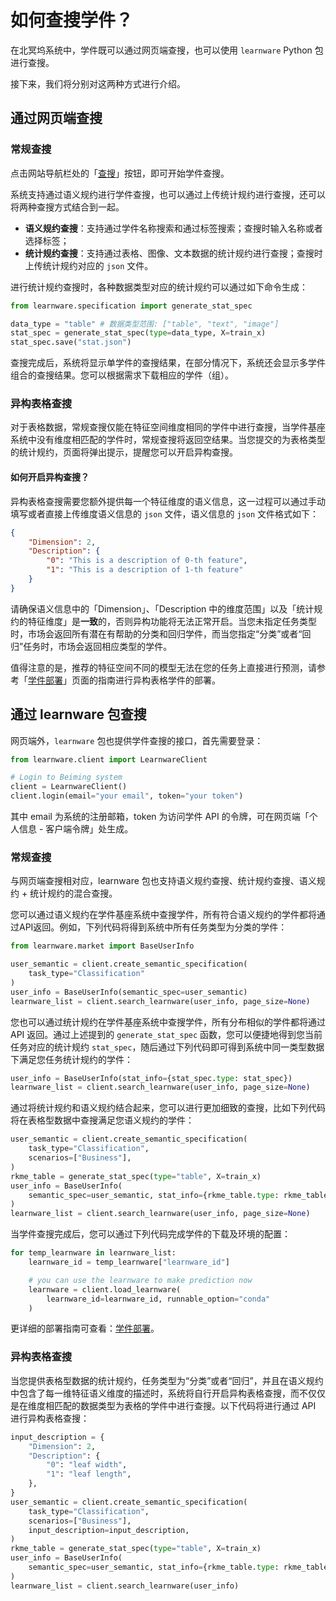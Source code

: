# 如何查搜学件？

在北冥坞系统中，学件既可以通过网页端查搜，也可以使用 `learnware` Python 包进行查搜。

接下来，我们将分别对这两种方式进行介绍。


## 通过网页端查搜

### 常规查搜

点击网站导航栏处的「[查搜](https://www.bmwu.cloud/#/search)」按钮，即可开始学件查搜。

系统支持通过语义规约进行学件查搜，也可以通过上传统计规约进行查搜，还可以将两种查搜方式结合到一起。

- **语义规约查搜**：支持通过学件名称搜索和通过标签搜索；查搜时输入名称或者选择标签；
- **统计规约查搜**：支持通过表格、图像、文本数据的统计规约进行查搜；查搜时上传统计规约对应的 `json` 文件。

进行统计规约查搜时，各种数据类型对应的统计规约可以通过如下命令生成：

```python
from learnware.specification import generate_stat_spec

data_type = "table" # 数据类型范围: ["table", "text", "image"]
stat_spec = generate_stat_spec(type=data_type, X=train_x)
stat_spec.save("stat.json")
```

查搜完成后，系统将显示单学件的查搜结果，在部分情况下，系统还会显示多学件组合的查搜结果。您可以根据需求下载相应的学件（组）。



### 异构表格查搜

对于表格数据，常规查搜仅能在特征空间维度相同的学件中进行查搜，当学件基座系统中没有维度相匹配的学件时，常规查搜将返回空结果。当您提交的为表格类型的统计规约，页面将弹出提示，提醒您可以开启异构查搜。

#### 如何开启异构查搜？

异构表格查搜需要您额外提供每一个特征维度的语义信息，这一过程可以通过手动填写或者直接上传维度语义信息的 `json` 文件，语义信息的 `json` 文件格式如下：

```json
{
    "Dimension": 2,
    "Description": {
        "0": "This is a description of 0-th feature", 
        "1": "This is a description of 1-th feature"
    }
}
```
请确保语义信息中的「Dimension」、「Description 中的维度范围」以及「统计规约的特征维度」是**一致**的，否则异构功能将无法正常开启。当您未指定任务类型时，市场会返回所有潜在有帮助的分类和回归学件，而当您指定“分类”或者“回归”任务时，市场会返回相应类型的学件。

值得注意的是，推荐的特征空间不同的模型无法在您的任务上直接进行预测，请参考「[学件部署](/zh-CN/user-guide/learnware-deploy)」页面的指南进行异构表格学件的部署。


## 通过 learnware 包查搜

网页端外，`learnware` 包也提供学件查搜的接口，首先需要登录：

```python
from learnware.client import LearnwareClient

# Login to Beiming system
client = LearnwareClient()
client.login(email="your email", token="your token")
```

其中 email 为系统的注册邮箱，token 为访问学件 API 的令牌，可在网页端「个人信息 - 客户端令牌」处生成。 



### 常规查搜

与网页端查搜相对应，learnware 包也支持语义规约查搜、统计规约查搜、语义规约 + 统计规约的混合查搜。

您可以通过语义规约在学件基座系统中查搜学件，所有符合语义规约的学件都将通过API返回。例如，下列代码将得到系统中所有任务类型为分类的学件：

```python
from learnware.market import BaseUserInfo

user_semantic = client.create_semantic_specification(
    task_type="Classification"
)
user_info = BaseUserInfo(semantic_spec=user_semantic)
learnware_list = client.search_learnware(user_info, page_size=None)
```

您也可以通过统计规约在学件基座系统中查搜学件，所有分布相似的学件都将通过 API 返回。通过上述提到的 `generate_stat_spec` 函数，您可以便捷地得到您当前任务对应的统计规约 `stat_spec`，随后通过下列代码即可得到系统中同一类型数据下满足您任务统计规约的学件：

```python
user_info = BaseUserInfo(stat_info={stat_spec.type: stat_spec})
learnware_list = client.search_learnware(user_info, page_size=None)
```

通过将统计规约和语义规约结合起来，您可以进行更加细致的查搜，比如下列代码将在表格型数据中查搜满足您语义规约的学件：

```python
user_semantic = client.create_semantic_specification(
    task_type="Classification",
    scenarios=["Business"],
)
rkme_table = generate_stat_spec(type="table", X=train_x)
user_info = BaseUserInfo(
    semantic_spec=user_semantic, stat_info={rkme_table.type: rkme_table}
)
learnware_list = client.search_learnware(user_info, page_size=None)
```

当学件查搜完成后，您可以通过下列代码完成学件的下载及环境的配置：

```python
for temp_learnware in learnware_list:
    learnware_id = temp_learnware["learnware_id"]

    # you can use the learnware to make prediction now
    learnware = client.load_learnware(
        learnware_id=learnware_id, runnable_option="conda"
    )
```

更详细的部署指南可查看：[学件部署](/zh-CN/user-guide/learnware-deploy)。


### 异构表格查搜

当您提供表格型数据的统计规约，任务类型为“分类”或者“回归”，并且在语义规约中包含了每一维特征语义维度的描述时，系统将自行开启异构表格查搜，而不仅仅是在维度相匹配的数据类型为表格的学件中进行查搜。以下代码将进行通过 API 进行异构表格查搜：

```python
input_description = {
    "Dimension": 2,
    "Description": {
        "0": "leaf width",
        "1": "leaf length",
    },
}
user_semantic = client.create_semantic_specification(
    task_type="Classification",
    scenarios=["Business"],
    input_description=input_description,
)
rkme_table = generate_stat_spec(type="table", X=train_x)
user_info = BaseUserInfo(
    semantic_spec=user_semantic, stat_info={rkme_table.type: rkme_table}
)
learnware_list = client.search_learnware(user_info)
```